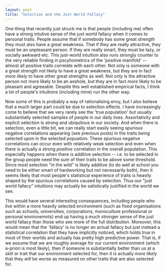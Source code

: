 ```yaml
---
layout: post
title: "Selection and the Just World Fallacy"
---
```


One thing that recently just struck me is that people (including me) often have a strong intutive sense of the just world fallacy when it comes to personal traits. People assume that if somebody has some great strength they must also have a great weakness. That if they are really attractive, they must be an unpleasant person. If they are really smart, they must be lazy, or socially awkward etc.
This just-world intuition also runs strongly counter to the very reliable finding in pscyhometrics of the 'positive manifold' -- almost all positive traits correlate with each other. Not only is someone with a great strength not likely to have a great weakness, but they are in fact *more likely* to have other great strengths as well. Not only is the attractive person not more likely to be an asshole, but they are in fact *more* likely to be pleasant and agreeable.
Despite this well established empirical facts, I think a lot of people's intuitions (including mine) run the other way.

Now some of this is probably a way of rationalising envy, but I also believe that a much larger part could be due to selection effects. I have increasingly come to believe that we very rarely see the 'true population' but usually substantially selected samples of people in our daily lives.
Assortativity and explicit selection is strong and ubiquitous in our society. And when there is selection, even a little bit, we can really start easily seeing spurious negative correlations appearing (see previous posts) in the traits being selected upon in the selected popuation. These spurious negative correlations can occur even with relatively weak selection and even when there is actually a strong *positive* correlation in the overall population.
This especially happens when there is additive selection -- i.e. to be selected in the group people need the *sum* of their traits to be above some threshold. Since most selection "in the wild" is likely additive (to do well at school you need to be either smart of hardworking but not necessarily both), then it seems likely that most people's statistical experience of traits is heavily shaped by the spurious correlations caused by seleciton.
Thus our "just world fallacy" intuitions may actually be satistically justified in the world we see. 

This would have several interesting consequences, including people who live within a more heavily selected environment (such as fixed organisations such as schools, universities, corporations, monoculture professional or personal environemnts) end up having a much stronger sense of the just world fallacy than those who see more of the full distribution. Moreover, this would mean that the `fallacy' is no longer an actual fallacy but just instead a statistical correlation that they have implicitly noticed, which holds true in most of their worlds and actually has pretty high predictive power. That is, if we assume that we are roughly average for our current environment (which a-priori is most likely), then if someone is substantially better than us at a skill or trait that our environment selected for, then it is actually *more likely* that they *will* be worse as measured on other traits that are also selected for. 
